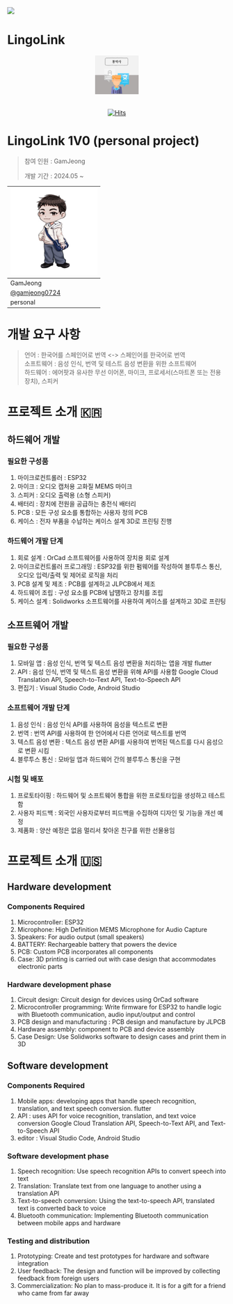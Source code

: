 <img src="https://capsule-render.vercel.app/api?type=wave&color=auto&height=200&section=header&text=Lee%20GamJeong&fontSize=80&animation=fadeIn" />

# LingoLink

<div align="center">
  <img src="/통역사.jpg" width="20%"><br/><br/> 
  
  [![Hits](https://hits.seeyoufarm.com/api/count/incr/badge.svg?url=https%3A%2F%2Fgithub.com%2Fgamjeong0724%2FLingoLink&count_bg=%2379C83D&title_bg=%23555555&icon=&icon_color=%23E7E7E7&title=hits&edge_flat=false)](https://hits.seeyoufarm.com)
</div>

# LingoLink 1V0 (personal project)

> 참여 인원 : GamJeong
> 
> 개발 기간 : 2024.05 ~


| <img src="https://github.com/gamjeong0724/LingoLink/blob/main/KakaoTalk_20240514_041609878.jpg" width="200" height="200"> | 
|---|
| GamJeong |
| [@gamjeong0724](https://github.com/gamjeong0724 "gamjeong0724_github") |
| personal |

# 개발 요구 사항

> 언어 : 한국어를 스페인어로 번역 <-> 스페인어를 한국어로 번역<br/>
> 소프트웨어 : 음성 인식, 번역 및 테스트 음성 변환을 위한 소프트웨어<br/>
> 하드웨어 : 에어팟과 유사한 무선 이어폰, 마이크, 프로세서(스마트폰 또는 전용 장치), 스피커

# 프로젝트 소개 🇰🇷

## 하드웨어 개발

### 필요한 구성품

1. 마이크로컨트롤러 : ESP32
2. 마이크 : 오디오 캡처용 고화질 MEMS 마이크
3. 스피커 : 오디오 출력용 (소형 스피커)
4. 배터리 : 장치에 전원을 공급하는 충전식 배터리
5. PCB : 모든 구성 요소를 통합하는 사용자 정의 PCB
6. 케이스 : 전자 부품을 수납하는 케이스 설계 3D로 프린팅 진행

### 하드웨어 개발 단계

1. 회로 설계 : OrCad 소프트웨어를 사용하여 장치용 회로 설계
2. 마이크로컨트롤러 프로그래밍 : ESP32를 위한 펌웨어를 작성하여 블투투스 통신, 오디오 입력/출력 및 제어로 로직을 처리
3. PCB 설계 및 제조 : PCB를 설계하고 JLPCB에서 제조
4. 하드웨어 조립 : 구성 요소를 PCB에 납떔하고 장치를 조립
5. 케이스 설계 : Solidworks 소프트웨어를 사용하여 케이스를 설계하고 3D로 프린팅

## 소프트웨어 개발

### 필요한 구성품

1. 모바일 앱 : 음성 인식, 번역 및 텍스트 음성 변환을 처리하는 앱을 개발 flutter 
2. API : 음성 인식, 번역 및 텍스트 음성 변환을 위해 API를 사용함 Google Cloud Translation API, Speech-to-Text API, Text-to-Speech API
3. 편집기 : Visual Studio Code, Android Studio

### 소프트웨어 개발 단계

1. 음성 인식 : 음성 인식 API를 사용하여 음성을 텍스트로 변환
2. 번역 : 번역 API를 사용하여 한 언어에서 다른 언어로 텍스트를 번역
3. 텍스트 음성 변환 : 텍스트 음성 변환 API를 사용하여 번역된 텍스트를 다시 음성으로 변환 시킴
4. 블루투스 통신 : 모바일 앱과 하드웨어 간의 블루투스 통신을 구현

### 시험 및 배포

1. 프로토타이핑 : 하드웨어 및 소프트웨어 통합을 위한 프로토타입을 생성하고 테스트함
2. 사용자 피드백 : 외국인 사용자로부터 피드백을 수집하여 디자인 및 기능을 개선 예정
3. 제품화 : 양산 예정은 없음 멀리서 찾아온 친구를 위한 선물용임

# 프로젝트 소개 🇺🇸

## Hardware development

### Components Required

1. Microcontroller: ESP32
2. Microphone: High Definition MEMS Microphone for Audio Capture
3. Speakers: For audio output (small speakers)
4. BATTERY: Rechargeable battery that powers the device
5. PCB: Custom PCB incorporates all components
6. Case: 3D printing is carried out with case design that accommodates electronic parts

### Hardware development phase

1. Circuit design: Circuit design for devices using OrCad software
2. Microcontroller programming: Write firmware for ESP32 to handle logic with Bluetooth communication, audio input/output and control
3. PCB design and manufacturing : PCB design and manufacture by JLPCB
4. Hardware assembly: component to PCB and device assembly
5. Case Design: Use Solidworks software to design cases and print them in 3D

## Software development

### Components Required

1. Mobile apps: developing apps that handle speech recognition, translation, and text speech conversion. flutter
2. API : uses API for voice recognition, translation, and text voice conversion Google Cloud Translation API, Speech-to-Text API, and Text-to-Speech API
3. editor : Visual Studio Code, Android Studio

### Software development phase

1. Speech recognition: Use speech recognition APIs to convert speech into text
2. Translation: Translate text from one language to another using a translation API
3. Text-to-speech conversion: Using the text-to-speech API, translated text is converted back to voice
4. Bluetooth communication: Implementing Bluetooth communication between mobile apps and hardware

### Testing and distribution

1. Prototyping: Create and test prototypes for hardware and software integration
2. User feedback: The design and function will be improved by collecting feedback from foreign users
3. Commercialization: No plan to mass-produce it. It is for a gift for a friend who came from far away

